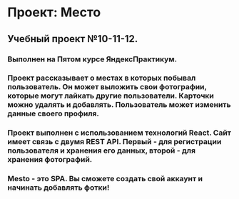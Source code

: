 # Проект: Место
## Учебный проект №10-11-12.
### Выполнен на Пятом курсе ЯндексПрактикум.
### Проект рассказывает о местах в которых побывал пользователь. Он может выложить свои фотографии, которые могут лайкать другие пользователи. Карточки можно удалять и добавлять. Пользователь может изменить данные своего профиля.
### Проект выполнен с использованием технологий React. Сайт имеет связь с двумя REST API. Первый - для регистрации пользователя и хранения его данных, второй - для хранения фотографий.
### Mesto - это SPA. Вы сможете создать свой аккаунт и начинать добавлять фотки!
